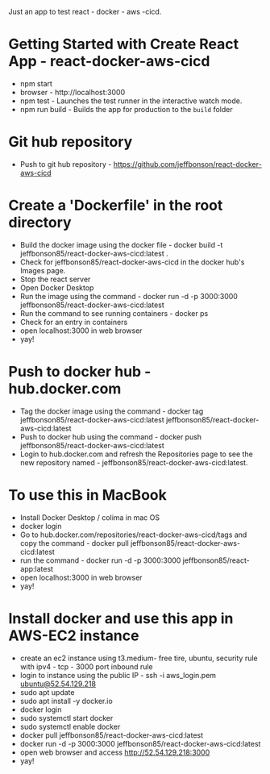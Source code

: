 Just an app to test react - docker - aws -cicd.

# Getting Started with Create React App - react-docker-aws-cicd
- npm start
- browser - http://localhost:3000
- npm test - Launches the test runner in the interactive watch mode.
- npm run build - Builds the app for production to the `build` folder
# Git hub repository
- Push to git hub repository - https://github.com/jeffbonson/react-docker-aws-cicd
# Create a 'Dockerfile' in the root directory
- Build the docker image using the docker file -  docker build -t jeffbonson85/react-docker-aws-cicd:latest .
- Check for jeffbonson85/react-docker-aws-cicd in the docker hub's Images page.
- Stop the react server
- Open Docker Desktop
- Run the image using the command - docker run -d -p 3000:3000 jeffbonson85/react-docker-aws-cicd:latest
- Run the command to see running containers - docker ps
- Check for an entry in containers
- open localhost:3000 in web browser
- yay!
# Push to docker hub - hub.docker.com
- Tag the docker image using the command - docker tag jeffbonson85/react-docker-aws-cicd:latest jeffbonson85/react-docker-aws-cicd:latest
- Push to docker hub using the command - docker push jeffbonson85/react-docker-aws-cicd:latest
- Login to hub.docker.com and refresh the Repositories page to see the new repository named - jeffbonson85/react-docker-aws-cicd:latest.
# To use this in MacBook
- Install Docker Desktop / colima in mac OS
- docker login
- Go to hub.docker.com/repositories/react-docker-aws-cicd/tags and copy the command - docker pull jeffbonson85/react-docker-aws-cicd:latest
- run the command - docker run -d -p 3000:3000 jeffbonson85/react-app:latest
- open localhost:3000 in web browser
- yay!
# Install docker and use this app in AWS-EC2 instance
- create an ec2 instance using t3.medium- free tire, ubuntu, security rule with ipv4 - tcp - 3000 port inbound rule
- login to instance using the public IP -  ssh -i aws_login.pem ubuntu@52.54.129.218
- sudo apt update
- sudo apt install -y docker.io
- docker login
- sudo systemctl start docker
- sudo systemctl enable docker
- docker pull jeffbonson85/react-docker-aws-cicd:latest
- docker run -d -p 3000:3000 jeffbonson85/react-docker-aws-cicd:latest
- open web browser and access http://52.54.129.218:3000
- yay!
